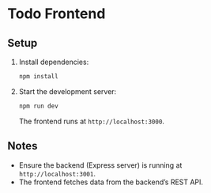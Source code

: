 # Todo Frontend

## Setup

1. Install dependencies:
    ```bash
    npm install
    ```

2. Start the development server:
    ```bash
    npm run dev
    ```
   
   The frontend runs at `http://localhost:3000`.

## Notes
- Ensure the backend (Express server) is running at `http://localhost:3001`.
- The frontend fetches data from the backend’s REST API.